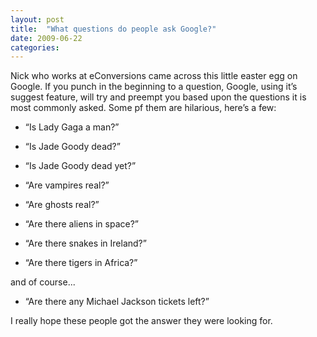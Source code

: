 ```yaml
---
layout: post
title:  "What questions do people ask Google?"
date: 2009-06-22
categories:
---
```

Nick who works at eConversions came across this little easter egg on Google.  If you punch in the beginning to a question, Google, using it’s suggest feature, will try and preempt you based upon the questions it is most commonly asked. Some pf them are hilarious, here’s a few:

* “Is Lady Gaga a man?”

* “Is Jade Goody dead?”

* “Is Jade Goody dead yet?”

* “Are vampires real?”

* “Are ghosts real?”

* “Are there aliens in space?”

* “Are there snakes in Ireland?”

* “Are there tigers in Africa?”

and of course...

* “Are there any Michael Jackson tickets left?”

I really hope these people got the answer they were looking for.
